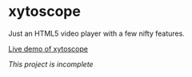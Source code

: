 # xytoscope
Just an HTML5 video player with a few nifty features.

[Live demo of xytoscope](http://kepe.org/xytoscope)

*This project is incomplete*
